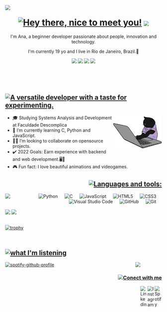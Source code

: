 <img src="http://25.media.tumblr.com/tumblr_m5cyekI7BM1rwcc6bo1_400.gif" align="left" width=300px />



<h1 align="center"> <a href="https://fontmeme.com/pt/fontes-pixeladas/"><img src="https://fontmeme.com/permalink/220427/ef995397aff79981b53a4b8c77608d20.png" alt="Hey there, nice to meet you!" border="0"></a> <img src="https://pokecrime.files.wordpress.com/2015/03/tumblr_static_tumblr_ljwvi13jf81qg0dcvo1_r1_500.gif" align="center" width="50px" /></h1>
<p align="center">I'm Ana, a beginner developer passionate about people, innovation and technology.</p>
<p align="center">I'm currently 19 yo and I live in Rio de Janeiro, Brazil.🥥
  <br>
<div align="center">
  <img src="https://media0.giphy.com/media/yGhIqFuOx84KY/giphy.gif" width="100px"/>
  <img src="https://media0.giphy.com/media/yGhIqFuOx84KY/giphy.gif" width="100px"/>
  <img src="https://media0.giphy.com/media/yGhIqFuOx84KY/giphy.gif" width="100px"/>
  <img src="https://media0.giphy.com/media/yGhIqFuOx84KY/giphy.gif" width="100px"/>
</div>
  </p>
<br>
<br>
<br>


<h2><a href="https://fontmeme.com/pt/fontes-pixeladas/"><img src="https://fontmeme.com/permalink/220427/547bb2a3ece8f47409e8f65d5d97e2a2.png" alt="A versatile developer with a taste for experimenting." border="0"></a></h2>

<img src="https://raw.githubusercontent.com/HolyZheng/holyZheng-blog/master/images/coding.gif" align="right" width="160px" />

- 🎓 Studying Systems Analysis and Development at Faculdade Descomplica 
- 🌱 I’m currently learning C, Python and JavaScript.
- 👩‍💻 I’m looking to collaborate on opensource projects.
- ✔️ 2022 Goals: Earn experience with backend and web development.🖥️📱
- 🎮 Fun fact: I love beautiful animations and videogames.


<h2  align="right"> <a href="https://fontmeme.com/pt/fontes-pixeladas/"><img src="https://fontmeme.com/permalink/220427/a12747ccdd7843192db86ff749ce5449.png" alt="Languages and tools:" border="0"></a> </h2>
<img src="https://gente.globo.com/esports/images/campeonatos.gif" align="left" width="25px" />

<div align="right" style="display: inline_block">
  <img alt="Python" width="26px" src="https://cdn3.iconfinder.com/data/icons/logos-and-brands-adobe/512/267_Python-512.png" style="padding-right:10px;" /> &nbsp;
  <img alt="C" width="26px" src="https://img.icons8.com/color/452/c-programming.png" style="padding-right:10px;" /> &nbsp;
  <img alt="JavaScript" width="26px" src="https://cdn.jsdelivr.net/gh/devicons/devicon/icons/javascript/javascript-original.svg" style="padding-right:10px;" /> &nbsp;
  <img alt="HTML5" width="26px" src="https://cdn.jsdelivr.net/gh/devicons/devicon/icons/html5/html5-original.svg" style="padding-right:10px;" /> &nbsp;
  <img alt="CSS3" width="26px" src="https://cdn.jsdelivr.net/gh/devicons/devicon/icons/css3/css3-original.svg" style="padding-right:10px;" /> &nbsp;
  <img alt="Visual Studio Code" width="26px" src="https://cdn.jsdelivr.net/gh/devicons/devicon/icons/vscode/vscode-original.svg" style="padding-right:10px;" /> &nbsp;
  <img alt="GitHub" width="26px" src="https://cdn-icons-png.flaticon.com/512/733/733553.png" style="padding-right:10px;" /> &nbsp;
<img alt="Git" width="26px" src="https://cdn.jsdelivr.net/gh/devicons/devicon/icons/git/git-original.svg" style="padding-right:10px;" /> &nbsp;
</div>
<br />

<div>
<img height= "160em" src= "https://github-readme-stats.vercel.app/api?username=AnaTrechau&show_icons=true&theme=yeblu">
<img height= "160em" src= "https://github-readme-stats.vercel.app/api/top-langs/?username=AnaTrechau&exclude_repo=,CalculadoraPython&layout=compact&theme=yeblu">
</div>

<br />


[![trophy](https://github-profile-trophy.vercel.app/?username=AnaTrechau&title=Joined2020,Commit,Repositories,PullRequest&theme=algolia&no-bg=true&column=-1)](https://github.com/ryo-ma/github-profile-trophy)


<br />

<h2> <a href="https://fontmeme.com/pt/fontes-pixeladas/"><img src="https://fontmeme.com/permalink/220427/8c08d5ad41998c09439039ea314a888f.png" alt="what I'm listening" border="0"></a> </h2>
 <img src="http://pa1.narvii.com/6084/d50c59bed043045edb69febc26945574e37dc99b_00.gif" align="right" width="85px" />

[![spotify-github-profile](https://spotify-github-profile.vercel.app/api/view?uid=ana_campbell23&cover_image=true&theme=novatorem&bar_color=275bb0&bar_color_cover=false)](https://open.spotify.com/user/ana_campbell23)

<h3  align="right"> <a href="https://fontmeme.com/pt/fontes-pixeladas/"><img src="https://fontmeme.com/permalink/220427/68e262e41b89f12d6dc42f83f97c2585.png" alt="Conect with me" border="0"></a> </h3>

[<img align="right" width="23px" alt="Spotify" src="https://cdn-icons-png.flaticon.com/512/174/174872.png">](https://open.spotify.com/user/ana_campbell23)
[<img align="right" width="23px" alt="Instagram" src="https://cdn-icons-png.flaticon.com/512/174/174855.png">](https://instagram.com/ana_trechau)
[<img align="right" width="23px" alt="Linkedin" src="https://cdn-icons-png.flaticon.com/512/174/174857.png">](https://linkedin.com/in/ana-trechau)
